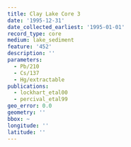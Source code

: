 ```yaml
---
title: Clay Lake Core 3
date: '1995-12-31'
date_collected_earliest: '1995-01-01'
record_type: core
medium: lake_sediment
feature: '452'
description: ''
parameters:
  - Pb/210
  - Cs/137
  - Hg/extractable
publications:
  - lockhart_etal00
  - percival_etal99
geo_error: 0.0
geometry: ''
bbox: ~
longitude: ''
latitude: ''
---
```

